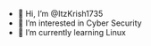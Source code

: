 - 👋 Hi, I’m @ItzKrish1735
- 👀 I’m interested in Cyber Security 
- 🌱 I’m currently learning Linux

<!---
ItzKrish1735/ItzKrish1735 is a ✨ special ✨ repository because its `README.md` (this file) appears on your GitHub profile.
You can click the Preview link to take a look at your changes.
--->
